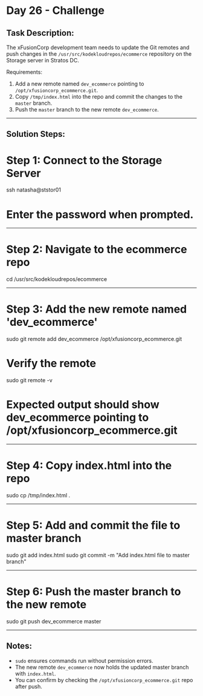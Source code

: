 # Day 26 - Challenge 
## Task Description:
The xFusionCorp development team needs to update the Git remotes and push changes in the `/usr/src/kodekloudrepos/ecommerce` repository on the Storage server in Stratos DC.  

Requirements:
1. Add a new remote named `dev_ecommerce` pointing to `/opt/xfusioncorp_ecommerce.git`.  
2. Copy `/tmp/index.html` into the repo and commit the changes to the `master` branch.  
3. Push the `master` branch to the new remote `dev_ecommerce`.

---

## Solution Steps:

# Step 1: Connect to the Storage Server
ssh natasha@ststor01
# Enter the password when prompted.

---

# Step 2: Navigate to the ecommerce repo
cd /usr/src/kodekloudrepos/ecommerce

---

# Step 3: Add the new remote named 'dev_ecommerce'
sudo git remote add dev_ecommerce /opt/xfusioncorp_ecommerce.git

# Verify the remote
sudo git remote -v
# Expected output should show dev_ecommerce pointing to /opt/xfusioncorp_ecommerce.git

---

# Step 4: Copy index.html into the repo
sudo cp /tmp/index.html .

---

# Step 5: Add and commit the file to master branch
sudo git add index.html
sudo git commit -m "Add index.html file to master branch"

---

# Step 6: Push the master branch to the new remote
sudo git push dev_ecommerce master

---

## Notes:
- `sudo` ensures commands run without permission errors.
- The new remote `dev_ecommerce` now holds the updated master branch with `index.html`.
- You can confirm by checking the `/opt/xfusioncorp_ecommerce.git` repo after push.

